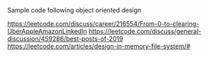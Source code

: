 Sample code following object oriented design


https://leetcode.com/discuss/career/216554/From-0-to-clearing-UberAppleAmazonLinkedIn
https://leetcode.com/discuss/general-discussion/459286/best-posts-of-2019
https://leetcode.com/articles/design-in-memory-file-system/#



